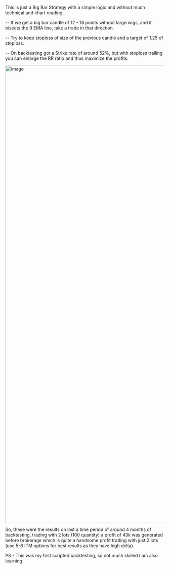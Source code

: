 This is just a Big Bar Strategy with a simple logic and without much technical and chart reading.

-- If we get a big bar candle of 12 - 18 points without large wigs, and it bisects the 9 EMA line, take a trade in that direction

-- Try to keep stoploss of size of the previous candle and a target of 1.25 of stoploss. 

-- On backtesting got a Strike rate of around 52%, but with stoploss trailing you can enlarge the RR ratio and thus maximize the profits.

<img width="1440" alt="image" src="https://github.com/Anishde85/Big-Bar-Strategy/assets/59112660/18b5889f-a221-4981-b0e0-04c9f3e66ec0">

So, these were the results on last a time period of around 4 months of backtesting, trading with 2 lots (100 quantity) a profit of 43k was generated before brokerage which is quite a handsome profit trading with just 2 lots (use 5-6 ITM options for best results as they have high delta).

PS - This was my first scripted backtesting, so not much skilled I am also learning.
